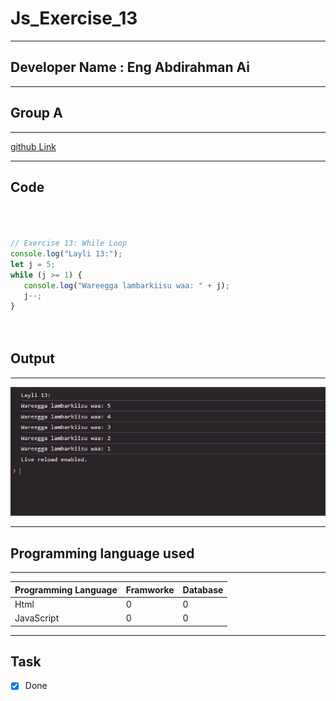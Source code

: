 
 # Js_Exercise_13
 
 ***
 
 ## Developer Name : Eng Abdirahman Ai
 
 ***
 
 ## Group A
 
 ***
 [github Link](https://github.com/engai2025/All-js)
 
 ***
 
 ## Code
 
 ~~~ Javascript
 


// Exercise 13: While Loop
console.log("Layli 13:");
let j = 5;
while (j >= 1) {
    console.log("Wareegga lambarkiisu waa: " + j);
    j--;
}


 
 
 ~~~
 
 
  
 
 ## Output
 
 ***
 ![Output The Code](../13-Exercise/Assets/Capture.PNG)
 
 ***
 
  
 
 ## Programming language used
 
 ***
 
 |Programming Language |Framworke | Database
 |:-------------------|:----------|:--------
 |Html                |0          |0
 |JavaScript          |0          |0
 
 ***
 
 ## Task
 
 - [x] Done
 